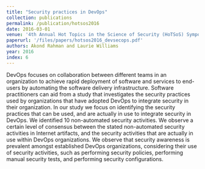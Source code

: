```yaml
---
title: "Security practices in DevOps"
collection: publications
permalink: /publication/hotsos2016
date: 2016-03-01
venue: '4th Annual Hot Topics in the Science of Security (HoTSoS) Symposium'
paperurl: '/files/papers/hotsos2016_devsecops.pdf'
authors: Akond Rahman and Laurie Williams
year: 2016
index: 6
--- 
```

DevOps focuses on collaboration between different teams in an organization to achieve rapid deployment of software and services to end-users by automating the software delivery infrastructure. Software practitioners can aid from a study that investigates the security practices used by organizations that have adopted DevOps to integrate security in their organization. In our study we focus on identifying the security practices that can be used, and are actually in use to integrate security in DevOps. We identified 10 non-automated security activities. We observe a certain level of consensus between the stated non-automated security activities in Internet artifacts, and the security activities that are actually in use within DevOps organizations. We observe that security awareness is prevalent amongst established DevOps organizations, considering their use of security activities, such as performing security policies, performing manual security tests, and performing security configurations.
